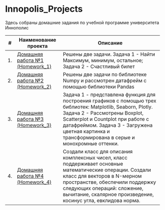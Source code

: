 # Innopolis_Projects
Здесь собраны домашние задания по учебной программе университета Иннополис

| #    | Наименование проекта                                                                                                        | Описание                                                     |
| ---- | --------------------------------------------------------------------------------------------------------------------------- | ------------------------------------------------------------ |
| 1.   | [Домашняя работа №1 (Homework_1)](https://github.com/NizaevEdgar/Innopolis_Projects/blob/main/Homework_1/homework_1.ipynb) | Решены две задачи. Задача 1 - Найти Максимум, минимум, остальное; Задача 2 - Счастливый билет|
| 2.   | [Домашняя работа №2 (Homework_2)](https://github.com/NizaevEdgar/Innopolis_Projects/blob/main/Homework_2/homework_2.ipynb) | Решены две задачи по библиотеке Numpy и рассмотрен датафрейм с помощью библиотеки Pandas|
| 3.   | [Домашняя работа №3 (Homework_3)](https://github.com/NizaevEdgar/Innopolis_Projects/blob/main/Homework_3/homework_3.ipynb) | Задача 1 - представлена функция для построения графиков с помощью трех библиотек: Matplotlib, Seaborn, Plotly. Задача 2 - Рассмотрены Boxplot, Scatterplot и Countplot при работе с датафреймом. Задача 3 - Загружена цветная картинка и трансформирована в серые и монохромные оттенки.|
| 4.   | [Домашняя работа №4 (Homework_4)](https://github.com/NizaevEdgar/Innopolis_Projects/blob/main/Homework_4/homework_4.ipynb) | Создали класс для описания комплексных чисел, класс поддерживает основные математические операции. Создали класс для векторов в N-мерном пространстве, обеспечили поддержку следующих операций: сложение, вычитание, скалярное произведение, косинус угла, евклидова норма.|
